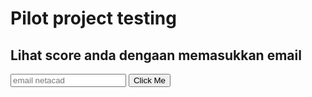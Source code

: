 

# Pilot project testing

## Lihat score anda dengaan memasukkan email
<input type="email" id="email" name="emails" placeholder="email netacad">
<button onclick="onClick()">Click Me</button>
<pre>
<div id="result" style="display:none;">
</div>
</pre>

<script type="text/javascript" src="p1_pilot.json"></script>

<script>
function onClick() {
    var email = document.getElementById("email").value;
    var notexist = typeof obj[email]=== "undefined";    
    document.getElementById("result").innerHTML=obj[email]["out"][0];
    x.style.display = "block";      
    }
</script>

